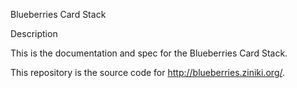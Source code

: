 Blueberries Card Stack

Description

This is the documentation and spec for the Blueberries Card Stack.

This repository is the source code for http://blueberries.ziniki.org/.
